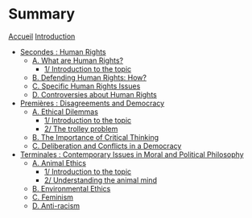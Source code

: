 # Summary

[Accueil](README.md)
[Introduction](intro.md)
- [Secondes : Human Rights](sec.md)
	- [A. What are Human Rights?](what-are-human-rights.md)
		- [1/ Introduction to the topic](what-are-human-rights-introduction.md)
		<!-- - [2/ Characteristics of human rights](what-are-human-rights-characteristics.md)
		- [3/ The three generation of human rights](what-are-human-rights-three-generations.md)
		- [4/ The history of human rights](what-are-human-rights-history.md) -->
	- [B. Defending Human Rights: How?](defending-human-rights.md)
		<!-- - [1/ Social movements and public figures](defending-human-rights-social-movements-and-public-figures.md)
		- [2/ Main treaties and institutions](defending-human-rights-treaties-and-institutions.md)
		- [3/ NGOs](defending-human-rights-ngos.md) -->
	- [C. Specific Human Rights Issues](specific-human-rights-issues.md)
		<!-- - [1/ Refugees and migrants rights](specific-human-rights-issues-refugees-and-migrant-rights.md)
		- [2/ Freedom of expression](specific-human-rights-issues-freedom-of-expression.md) -->
	- [D. Controversies about Human Rights](controversies-about-human-rights.md)
		<!-- - [1/ Is the focus on rights the right solution?](controversies-about-human-rights-focus-on-rights.md)
		- [2/ Are human rights truly universal?](controversies-about-human-rights-universal.md)
		- [3/ Is the list of human rights too minimal or too maximal?](controversies-about-human-rights-list-minimal-or-maximal.md) -->
- [Premières : Disagreements and Democracy](prem.md)
	- [A. Ethical Dilemmas](ethical-dilemmas.md)
		- [1/ Introduction to the topic](ethical-dilemmas-introduction.md)
		- [2/ The trolley problem](ethical-dilemmas-trolley.md)
		<!-- - [3/ New tech, new ethics](ethical-dilemmas-new-technology.md)
		- [4/ Moral Theories](ethical-dilemmas-moral-theories.md) -->
	- [B. The Importance of Critical Thinking](critical-thinking.md)
		<!-- - [1/ Introduction to the topic](critical-thinking-introduction.md)
		- [2/ Conspiracy Theories](critical-thinking-conspiracy-theories.md)
		- [3/ Pseudoscience](critical-thinking-pseudoscience.md) -->
	- [C. Deliberation and Conflicts in a Democracy](deliberation-conflicts-democracy.md)
		<!-- - [1/ Deliberative democracy](deliberation-conflicts-democracy-deliberative-democracy.md)
		- [2/ Critics of deliberative democracy](deliberation-conflicts-deliberative-democracy-critics.md) -->
- [Terminales : Contemporary Issues in Moral and Political Philosophy](term.md)
	- [A. Animal Ethics](animal-ethics.md)
		 - [1/ Introduction to the topic](animal-ethics-introduction.md)
		 - [2/ Understanding the animal mind](animal-ethics-animal-mind.md)
		<!---- [3/ Applied animal ethics: case studies](animal-ethics-case-studies.md)
		- [4/ The moral status of animals and its implications ](animal-ethics-moral-status.md)
		- [5/ Animal ethics : moral theories](animal-ethics-moral-theories.md) -->
	- [B. Environmental Ethics](environmental-ethics.md)
		<!-- - [1/ Why should we care about the environment?](environmental-ethics-why.md)
		- [2/ Fighting climate change: How?](environmental-ethics-how.md)
		- [3/ Environmental ethics : moral theories](environmental-ethics-moral-theories.md)
		- [4/ Applied environmental ethics : case studies](environmental-ethics-case-studies.md) -->
	- [C. Feminism](feminism.md)
		<!-- - [1/ Introduction to the topic](feminism-introduction.md)
		- [2/ The three waves of feminism](feminism-three-waves.md)
		- [3/ Inspiring feminists](feminism-inspiring-feminists.md)
		- [4/ Feminist glossary](feminism-glossary.md)
		- [5/ Controversies about feminism](feminism-controversies.md) -->
	- [D. Anti-racism](anti-racism.md)
		<!-- - [1/ Introduction to the topic](anti-racism-introduction.md)
		- [2/ Understanding racism](anti-racism-understanding.md)
		- [3/ Confronting racism](anti-racism-confronting.md) -->